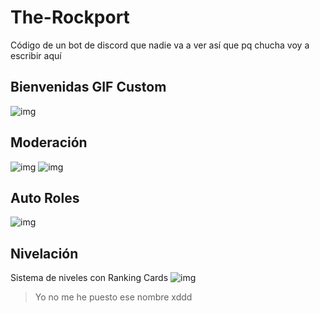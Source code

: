 # The-Rockport
Código de un bot de discord que nadie va a ver así que pq chucha voy a escribir aquí

## Bienvenidas GIF Custom

![img](https://cdn.discordapp.com/attachments/1012180882217508924/1012767984328118414/out.gif)

## Moderación

![img](https://cdn.discordapp.com/attachments/988332902456631359/1012827459634331658/mod2.png) ![img](https://cdn.discordapp.com/attachments/988332902456631359/1012829291215601724/silencioputo2.png)

## Auto Roles

![img](https://cdn.discordapp.com/attachments/988332902456631359/1012833603375337603/rol.png)

## Nivelación

Sistema de niveles con Ranking Cards
![img](https://cdn.discordapp.com/attachments/977947070818308181/1015000791083393074/unknown.png)
>Yo no me he puesto ese nombre xddd
